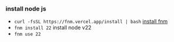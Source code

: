 ### install node js
- `curl -fsSL https://fnm.vercel.app/install | bash` [install fnm](https://github.com/Schniz/fnm#installation)
- `fnm install 22` install node v22
- `fnm use 22`